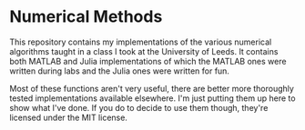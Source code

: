# Numerical Methods

This repository contains my implementations of the various numerical algorithms
taught in a class I took at the University of Leeds. It contains both MATLAB and
Julia implementations of which the MATLAB ones were written during labs and the
Julia ones were written for fun.

Most of these functions aren't very useful, there are better more thoroughly
tested implementations available elsewhere. I'm just putting them up here to
show what I've done. If you do to decide to use them though, they're licensed
under the MIT license.
